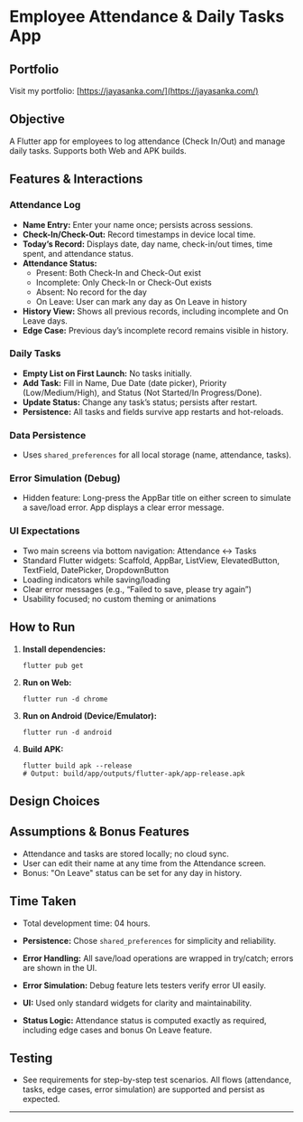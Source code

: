 # Employee Attendance & Daily Tasks App

## Portfolio

Visit my portfolio: [https://jayasanka.com/](https://jayasanka.com/)

## Objective

A Flutter app for employees to log attendance (Check In/Out) and manage daily tasks. Supports both Web and APK builds.

## Features & Interactions

### Attendance Log

- **Name Entry:** Enter your name once; persists across sessions.
- **Check-In/Check-Out:** Record timestamps in device local time.
- **Today’s Record:** Displays date, day name, check-in/out times, time spent, and attendance status.
- **Attendance Status:**
  - Present: Both Check-In and Check-Out exist
  - Incomplete: Only Check-In or Check-Out exists
  - Absent: No record for the day
  - On Leave: User can mark any day as On Leave in history
- **History View:** Shows all previous records, including incomplete and On Leave days.
- **Edge Case:** Previous day’s incomplete record remains visible in history.

### Daily Tasks

- **Empty List on First Launch:** No tasks initially.
- **Add Task:** Fill in Name, Due Date (date picker), Priority (Low/Medium/High), and Status (Not Started/In Progress/Done).
- **Update Status:** Change any task’s status; persists after restart.
- **Persistence:** All tasks and fields survive app restarts and hot-reloads.

### Data Persistence

- Uses `shared_preferences` for all local storage (name, attendance, tasks).

### Error Simulation (Debug)

- Hidden feature: Long-press the AppBar title on either screen to simulate a save/load error. App displays a clear error message.

### UI Expectations

- Two main screens via bottom navigation: Attendance ↔ Tasks
- Standard Flutter widgets: Scaffold, AppBar, ListView, ElevatedButton, TextField, DatePicker, DropdownButton
- Loading indicators while saving/loading
- Clear error messages (e.g., “Failed to save, please try again”)
- Usability focused; no custom theming or animations

## How to Run

1. **Install dependencies:**
   ```
   flutter pub get
   ```
2. **Run on Web:**
   ```
   flutter run -d chrome
   ```
3. **Run on Android (Device/Emulator):**
   ```
   flutter run -d android
   ```
4. **Build APK:**
   ```
   flutter build apk --release
   # Output: build/app/outputs/flutter-apk/app-release.apk
   ```

## Design Choices

## Assumptions & Bonus Features

- Attendance and tasks are stored locally; no cloud sync.
- User can edit their name at any time from the Attendance screen.
- Bonus: "On Leave" status can be set for any day in history.

## Time Taken

- Total development time: 04 hours.

- **Persistence:** Chose `shared_preferences` for simplicity and reliability.
- **Error Handling:** All save/load operations are wrapped in try/catch; errors are shown in the UI.
- **Error Simulation:** Debug feature lets testers verify error UI easily.
- **UI:** Used only standard widgets for clarity and maintainability.
- **Status Logic:** Attendance status is computed exactly as required, including edge cases and bonus On Leave feature.

## Testing

- See requirements for step-by-step test scenarios. All flows (attendance, tasks, edge cases, error simulation) are supported and persist as expected.

---
